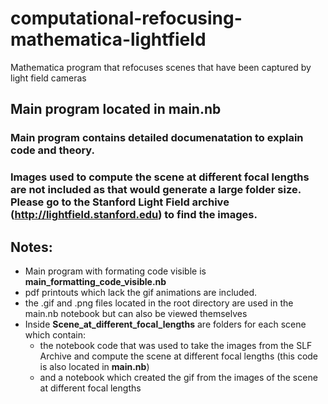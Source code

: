 # computational-refocusing-mathematica-lightfield
Mathematica program that refocuses scenes that have been captured by light field cameras
## Main program located in **main.nb** 
### Main program contains detailed documenatation to explain code and theory. 
### Images used to compute the scene at different focal lengths are not included as that would generate a large folder size. Please go to the Stanford Light Field archive (<http://lightfield.stanford.edu>) to find the images.
## Notes:
* Main program with formating code visible is **main_formatting_code_visible.nb**
* pdf printouts which lack the gif animations are included.
* the .gif and .png files located in the root directory are used in the main.nb notebook but can also be viewed themselves
* Inside **Scene_at_different_focal_lengths** are folders for each scene which contain:  
  * the notebook code that was used to take the images from the SLF Archive and compute the scene at different focal lengths (this code is also located in **main.nb**)
  * and a notebook which created the gif from the images of the scene at different focal lengths

